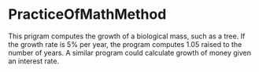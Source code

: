 # PracticeOfMathMethod
This prigram computes the growth of a biological mass, such as a tree. If the growth rate is 5% per year,
the program computes 1.05 raised to the number of years. A similar program could calculate growth of money given an interest rate.

